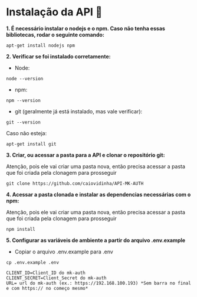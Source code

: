 # Instalação da API 📜
**1. É necessário instalar o nodejs e o npm. Caso não tenha essas bibliotecas, rodar o seguinte comando:**

```linux
apt-get install nodejs npm
```

**2. Verificar se foi instalado corretamente:**
- Node:
```linux
node --version
```
- npm:
```linux
npm --version
```
- git  (geralmente já está instalado, mas vale verificar):
```linux
git --version
```
Caso não esteja:
```linux
apt-get install git
```

**3. Criar, ou acessar a pasta para a API e clonar o repositório git:**

Atenção, pois ele vai criar uma pasta nova, então precisa acessar a pasta que foi criada pela clonagem para prosseguir
```git
git clone https://github.com/caiovidinha/API-MK-AUTH
```

**4. Acessar a pasta clonada e instalar as dependencias necessárias com o npm:**

Atenção, pois ele vai criar uma pasta nova, então precisa acessar a pasta que foi criada pela clonagem para prosseguir
```
npm install
```

**5. Configurar as variáveis de ambiente a partir do arquivo .env.example**
- Copiar o arquivo .env.example para .env
```
cp .env.example .env
```

```
CLIENT_ID=Client_ID do mk-auth
CLIENT_SECRET=Client_Secret do mk-auth
URL= url do mk-auth (ex.: https://192.168.100.193) *Sem barra no final e com https:// no começo mesmo*
```


